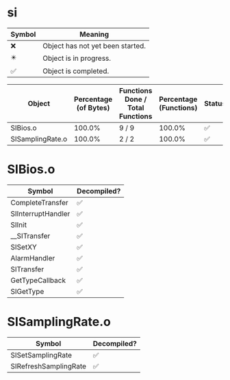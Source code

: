 # si
| Symbol | Meaning 
| ------------- | ------------- 
| :x: | Object has not yet been started. 
| :eight_pointed_black_star: | Object is in progress. 
| :white_check_mark: | Object is completed. 


| Object | Percentage (of Bytes) | Functions Done / Total Functions | Percentage (Functions) | Status 
| ------------- | ------------- | ------------- | ------------- | ------------- 
| SIBios.o | 100.0% | 9 / 9 | 100.0% | :white_check_mark: 
| SISamplingRate.o | 100.0% | 2 / 2 | 100.0% | :white_check_mark: 


# SIBios.o
| Symbol | Decompiled? |
| ------------- | ------------- |
| CompleteTransfer | :white_check_mark: |
| SIInterruptHandler | :white_check_mark: |
| SIInit | :white_check_mark: |
| __SITransfer | :white_check_mark: |
| SISetXY | :white_check_mark: |
| AlarmHandler | :white_check_mark: |
| SITransfer | :white_check_mark: |
| GetTypeCallback | :white_check_mark: |
| SIGetType | :white_check_mark: |


# SISamplingRate.o
| Symbol | Decompiled? |
| ------------- | ------------- |
| SISetSamplingRate | :white_check_mark: |
| SIRefreshSamplingRate | :white_check_mark: |


